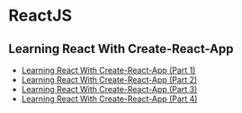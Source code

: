# ReactJS

## Learning React With Create-React-App 
 - [Learning React With Create-React-App (Part 1)](https://medium.com/in-the-weeds/learning-react-with-create-react-app-part-1-a12e1833fdc)
 - [Learning React With Create-React-App (Part 2)](https://medium.com/in-the-weeds/learning-react-with-create-react-app-part-2-3ad99f38b48d)
 - [Learning React With Create-React-App (Part 3)](https://medium.com/in-the-weeds/learning-react-with-create-react-app-part-3-322447d14192)
 - [Learning React With Create-React-App (Part 4)](https://medium.com/in-the-weeds/learning-react-with-create-react-app-part-4-9f843c8c1ccc)
